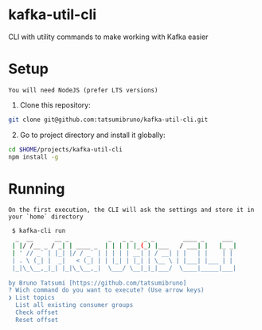 # kafka-util-cli
CLI with utility commands to make working with Kafka easier

# Setup
    You will need NodeJS (prefer LTS versions)

1. Clone this repository:
```bash
git clone git@github.com:tatsumibruno/kafka-util-cli.git
```
2. Go to project directory and install it globally:
```bash
cd $HOME/projects/kafka-util-cli
npm install -g
```

# Running
    On the first execution, the CLI will ask the settings and store it in your `home` directory

```bash
 $ kafka-cli run
  _  __      __ _           _   _ _   _ _        ____ _     ___ 
 | |/ /__ _ / _| | ____ _  | | | | |_(_) |___   / ___| |   |_ _|
 | ' // _` | |_| |/ / _` | | | | | __| | / __| | |   | |    | | 
 | . \ (_| |  _|   < (_| | | |_| | |_| | \__ \ | |___| |___ | | 
 |_|\_\__,_|_| |_|\_\__,_|  \___/ \__|_|_|___/  \____|_____|___|
                                                                
by Bruno Tatsumi [https://github.com/tatsumibruno]
? Wich command do you want to execute? (Use arrow keys)
❯ List topics 
  List all existing consumer groups 
  Check offset 
  Reset offset 

```